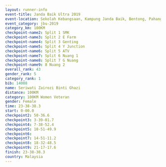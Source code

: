 ```yaml
---
layout: runner-info 
event-title: Janda Baik Ultra 2019
event-location: Sekolah Kebangsaan, Kampung Janda Baik, Bentong, Pahang, Malaysia
event_category: jbu-2019 
category_km: 100KM 
checkpoint-name2: Split 1 SMK 
checkpoint-name3: Split 2 E Farm 
checkpoint-name4: Split 3 Genting 
checkpoint-name5: Split 4 Y Junction 
checkpoint-name6: Split 5 ATV 
checkpoint-name7: Split 6 Nuang 1 
checkpoint-name8: Split 7 G Nuang 
checkpoint-name9: 8 Nuang 2 
overall_rank: 43
gender_rank: 5
category_rank: 1
bib: 14008
name: Seriwati Zairozi Binti Ghazi
distance: 100KM
category: 100KM Women Veteran
gender: Female
time: 23-38-38.3
start: 0-00.0
checkpoint2: 50-36.6
checkpoint3: 3-39-01.7
checkpoint4: 7-38-52.4
checkpoint5: 10-51-49.9
checkpoint6: 
checkpoint7: 14-51-11.2
checkpoint8: 18-32-48.5
checkpoint9: 21-17-17.6
finish: 23-38-38.3
country: Malaysia
---
```

